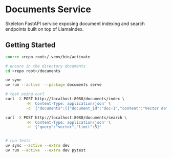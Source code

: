 # Documents Service

Skeleton FastAPI service exposing document indexing and search endpoints built on top of LlamaIndex.

## Getting Started

```bash
source <repo root>/.venv/bin/activate

# ensure in the directory documents
cd <repo root>/documents

uv sync
uv run --active  --package documents serve

# test using curl
curl -X POST http://localhost:8080/documents/index \
         -H 'Content-Type: application/json' \
         -d '{"documents":[{"document_id":"doc-1","content":"Vector databases rock","metadata":{"topic":"demo"}}]}'

curl -X POST http://localhost:8080/documents/search \
         -H 'Content-Type: application/json' \
         -d '{"query":"vector","limit":5}'


# run tests
uv sync --active --extra dev 
uv run --active  --extra dev pytest
```

